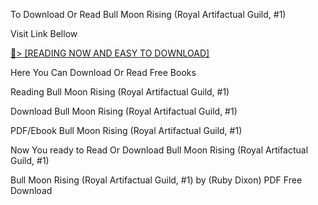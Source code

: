 To Download Or Read Bull Moon Rising (Royal Artifactual Guild, #1)

Visit Link Bellow

<a href="https://uk.ebookarea.xyz/?book=205435930-bull-moon-rising">📖&gt; [READING NOW AND EASY TO DOWNLOAD]</a>

Here You Can Download Or Read Free Books

Reading Bull Moon Rising (Royal Artifactual Guild, #1)

Download Bull Moon Rising (Royal Artifactual Guild, #1)

PDF/Ebook Bull Moon Rising (Royal Artifactual Guild, #1)

Now You ready to Read Or Download Bull Moon Rising (Royal Artifactual Guild, #1)

Bull Moon Rising (Royal Artifactual Guild, #1) by (Ruby Dixon) PDF Free Download
